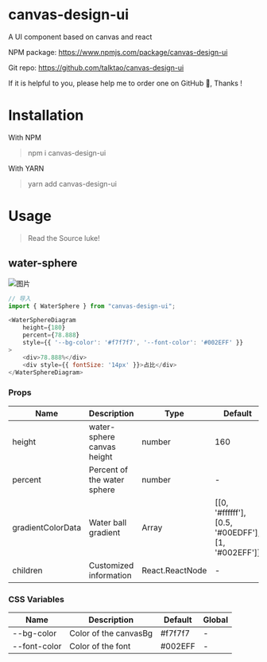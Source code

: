 # canvas-design-ui
A UI component based on canvas and react

NPM package: https://www.npmjs.com/package/canvas-design-ui

Git repo: https://github.com/talktao/canvas-design-ui

If it is helpful to you, please help me to order one on GitHub 🌟, Thanks !

# Installation
With NPM
> npm i canvas-design-ui

With YARN
> yarn add canvas-design-ui

# Usage
> Read the Source luke!

## water-sphere

![图片](https://shenshipin-1253925857.cos.ap-guangzhou.myqcloud.com/2022/08/10/WmbKpteXJ1ZqCB3cPwwKsSX5YgcxRZYISoDZKWh38SHB5pFGi0TYVQbAU4c4FoPw_MdC8FTzJWechatIMG382.jpeg?imageMogr2/format/webp/thumbnail/!100p)

```js
// 导入
import { WaterSphere } from "canvas-design-ui";

<WaterSphereDiagram 
    height={180} 
    percent={78.888} 
    style={{ '--bg-color': '#f7f7f7', '--font-color': '#002EFF' }}
>
    <div>78.888%</div>
    <div style={{ fontSize: '14px' }}>占比</div>
</WaterSphereDiagram>

```
### Props
| Name | Description | Type | Default |
| --- | --- |--- | --- |
| height | water-sphere canvas height | number | 160 |
| percent | Percent of the water sphere | number | - |
| gradientColorData | Water ball gradient | Array | [[0, '#ffffff'], [0.5, '#00EDFF'], [1, '#002EFF']]|
| children | Customized information | React.ReactNode | - |

### CSS Variables
| Name | Description | Default | Global |
| --- | --- |--- | --- |
| --bg-color | Color of the canvasBg | #f7f7f7 | - |
| --font-color | Color of the font | #002EFF | - |
